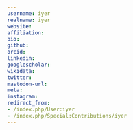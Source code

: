 ```yaml
---
username: iyer
realname: iyer
website: 
affiliation: 
bio: 
github: 
orcid: 
linkedin: 
googlescholar: 
wikidata: 
twitter: 
mastodon-url: 
meta:
instagram:
redirect_from:
- /index.php/User:iyer
- /index.php/Special:Contributions/iyer
---
```


